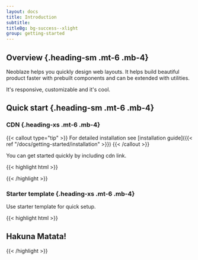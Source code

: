 ```yaml
---
layout: docs
title: Introduction
subtitle: 
titleBg: bg-success--xlight
group: getting-started
---
```


## Overview {.heading-sm .mt-6 .mb-4}

Neoblaze helps you quickly design web layouts. It helps build beautiful product faster with prebuilt components and can be extended with utilities.

It's responsive, customizable and it's cool.

## Quick start {.heading-sm .mt-6 .mb-4}

### CDN {.heading-xs .mt-6 .mb-4}

{{< callout type="tip" >}}
For detailed installation see [installation guide]({{< ref "/docs/getting-started/installation" >}})
{{< /callout >}}

You can get started quickly by including cdn link.


{{< highlight html >}}
<link href="{{ $.Site.Params.css }}" rel="stylesheet" crossorigin="anonymous">
{{< /highlight >}}

### Starter template {.heading-xs .mt-6 .mb-4}
Use starter template for quick setup.

{{< highlight html >}}
<!DOCTYPE html>
<html>
	<head>
		<meta charset="utf-8">
		<meta name="viewport" content="width=device-width, initial-scale=1">
		<title>Neoblaze</title>
		<link rel="stylesheet" href={{ $.Site.Params.description }}>
	</head>
	<body>
	<section class="section">
		<div class="container">
			<h1 class="heading">Hakuna Matata!</h1>
		</div>
	</section>
	</body>
</html>
{{< /highlight >}}
